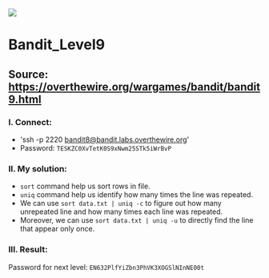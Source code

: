 # ![](https://overthewire.org/img/domokitten.png)

# Bandit_Level9

## Source: <https://overthewire.org/wargames/bandit/bandit9.html>

### I. Connect:
- 'ssh -p 2220 bandit8@bandit.labs.overthewire.org'
- Password: `TESKZC0XvTetK0S9xNwm25STk5iWrBvP`

### II. My solution:
- `sort` command help us sort rows in file.
- `uniq` command help us identify how many times the line was repeated.
- We can use `sort data.txt | uniq -c` to figure out how many unrepeated line and how many times each line was repeated.
- Moreover, we can use `sort data.txt | uniq -u` to directly find the line that appear only once.

### III. Result:
Password for next level: `EN632PlfYiZbn3PhVK3XOGSlNInNE00t`